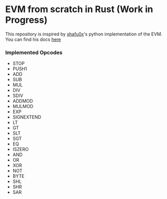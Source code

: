 # EVM from scratch in Rust (Work in Progress)

This repository is inspired by [shafu0x](https://github.com/shafu0x)'s python implementation of the EVM.
You can find his docs [here](https://evm-from-scratch.xyz/content/01_intro)

### Implemented Opcodes

- STOP
- PUSH1
- ADD
- SUB
- MUL
- DIV
- SDIV
- ADDMOD
- MULMOD
- EXP
- SIGNEXTEND
- LT
- GT
- SLT
- SGT
- EQ
- ISZERO
- AND
- OR
- XOR
- NOT
- BYTE
- SHL
- SHR
- SAR